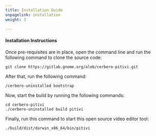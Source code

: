 ```yaml
---
title: Installation Guide
onpagelink: installation
weight: 3

---
```



#### **Installation Instructions**

Once pre-requisites are in place, open the command line and run the following command to clone the source code:

    git clone https://gitlab.gnome.org/aleb/cerbero-pitivi.git 

After that, run the following command:

    /cerbero-uninstalled bootstrap

Now, start the build by running the following commands:

    cd cerbero-pitivi 
    ./cerbero-uninstalled build pitivi

Finally, run this command to start this open source video editor tool:

    ./build/dist/darwin_x86_64/bin/pitivi

